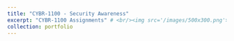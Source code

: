 ```yaml
---
title: "CYBR-1100 - Security Awareness"
excerpt: "CYBR-1100 Assignments" # <br/><img src='/images/500x300.png'>
collection: portfolio
---
```


<a id="week_1"></a><br><br>
